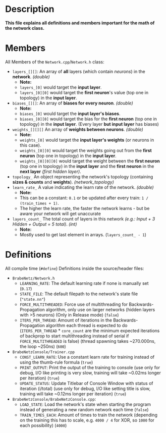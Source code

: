 # Description
**This file explains all definitions and members important for the math of the network class.**

# Members
All Members of the `Network.cpp`/`Network.h` class:

* `layers_[][]`: An array of **all** layers (which contain _neurons_) in the **network**. _(double)_
  * **Note:**
  * `layers_[0]` would target the **input layer**.
  * `layers_[0][0]` would target the **first neuron**'s value (top one in topology) in the **input layer**.
* `biases_[][]`: An array of **biases for every neuron**. _(double)_
  * **Note:**
  * `biases_[0]` would target the **input layer's biases**.
  * `biases_[0][0]` would target the bias for the **first neuron** (top one in topology) in the **input layer**. (Every layer **but input layer** has biases)
* `weights_[][][]` An array of **weights between neurons**. _(double)_
  * **Note:**
  * `weights_[0]` would target the **input layer's weights** (or neurons in this case).
  * `weights_[0][0]` would target the weights going out from the **first neuron** (top one in topology) in the **input layer**.
  * `weights_[0][0][0]` would target the weight between the **first neuron** (top one in topology) in the **input layer** and the **first neuron** in the **next layer** _(first hidden layer)_.
* `topology_` An object representing the network's topology (containing **sizes & counts** and **weights**). _(network_topology)_
* `learn_rate_` A value indicating the learn rate of the network. _(double)_
  * **Note:**
  * This can be a constant: `0.1` or be updated after every train: `1 / (train_times + 1)`.
  * The higher the learn rate, the faster the network learns - but be aware your network will get unaccurate
* `layers_count_` The total count of layers in this network _(e.g.: Input + 3 Hidden + Output = 5 total)_. _(int)_
  * **Note:**
  * Mostly used to get last element in arrays. (`layers_count_ - 1`)


# Definitions
All compile time (`#define`) Definitions inside the source/header files:

* `BrabeNetz/Network.h`
  * `LEARNING_RATE`: The default learning rate if none is manually set (`0.17`)
  * `STATE_FILE`: The default filepath to the network's state file (`"state.nn"`)
  * `FORCE_MULTITHREADED`: Force use of multithreading for Backwards-Propagation algorithm, only use on larger networks (hidden layers with >5 neurons) (Only in Release mode) (`false`)
  * `ITERS_PER_THREAD`: Amount of iterations in the Backwards-Propagation algorithm each thread is expected to do (`ITERS_PER_THREAD` * `core_count` are the minimum expected iterations of backprop to start multithreading instead of serial if `FORCE_MULTITHREADED` is false) (thread spawning takes ~270.000ns, the loop ~250ns) (`600`)
* `BrabeNetzConsole/Trainer.cpp`
  * `CONST_LEARN_RATE`: Use a constant learn rate for training instead of using the thumb-rule formula (`true`)
  * `PRINT_OUTPUT`: Print the output of the training to console (use only for debug, I/O like printing is very slow, training will take ~0.02ms longer per iteration) (`true`)
  * `UPDATE_STATUS`: Update Titlebar of Console Window with status of iteration (i/total) (use only for debug, I/O like setting title is slow, training will take ~0.12ms longer per iteration) (`true`)
* `BrabeNetzConsole/BrabeNetzConsole.cpp`:
  * `LOAD_STATE`: Load the network's state when starting the program instead of generating a new random network each time (`false`)
  * `TRAIN_TIMES_EACH`: Amount of times to train the network (depending on the training this has to scale, e.g. `4000 / 4` for XOR, so `1000` for each possibility) (`4000`)
